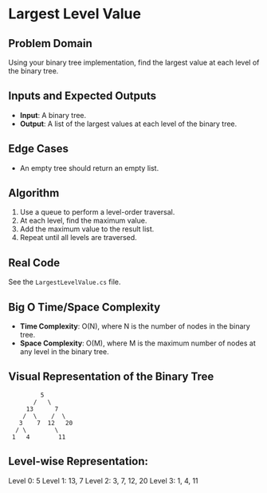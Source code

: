 # Largest Level Value

## Problem Domain
Using your binary tree implementation, find the largest value at each level of the binary tree.

## Inputs and Expected Outputs
- **Input**: A binary tree.
- **Output**: A list of the largest values at each level of the binary tree.

## Edge Cases
- An empty tree should return an empty list.

## Algorithm
1. Use a queue to perform a level-order traversal.
2. At each level, find the maximum value.
3. Add the maximum value to the result list.
4. Repeat until all levels are traversed.

## Real Code
See the `LargestLevelValue.cs` file.

## Big O Time/Space Complexity
- **Time Complexity**: O(N), where N is the number of nodes in the binary tree.
- **Space Complexity**: O(M), where M is the maximum number of nodes at any level in the binary tree.

## Visual Representation of the Binary Tree
```
         5
       /   \
     13      7
    /  \    /  \
   3    7  12   20
  / \        \
 1   4        11
```
## Level-wise Representation:
Level 0: 5
Level 1: 13, 7
Level 2: 3, 7, 12, 20
Level 3: 1, 4, 11
